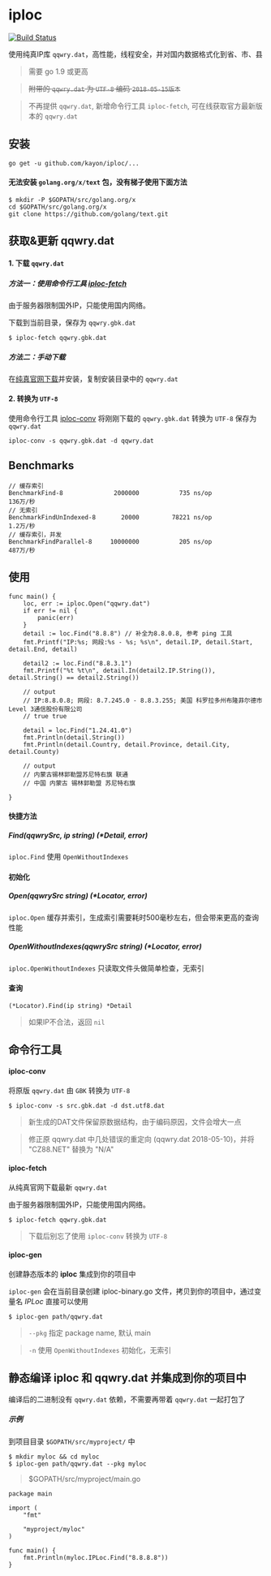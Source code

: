 # iploc

[![Build Status](https://travis-ci.org/kayon/iploc.svg?branch=master)](https://travis-ci.org/kayon/iploc)

使用纯真IP库 `qqwry.dat`，高性能，线程安全，并对国内数据格式化到省、市、县

> 需要 go 1.9 或更高

> <del>附带的 `qqwry.dat` 为 `UTF-8` 编码 `2018-05-15版本`</del>

> 不再提供 `qqwry.dat`, 新增命令行工具 `iploc-fetch`, 可在线获取官方最新版本的 `qqwry.dat`


## 安装

```
go get -u github.com/kayon/iploc/...
```

#### 无法安装 `golang.org/x/text` 包，没有梯子使用下面方法

```
$ mkdir -P $GOPATH/src/golang.org/x
cd $GOPATH/src/golang.org/x
git clone https://github.com/golang/text.git
```

## 获取&更新 qqwry.dat

#### 1. 下载 `qqwry.dat`

##### 方法一：使用命令行工具 [iploc-fetch](#iploc-fetch)

由于服务器限制国外IP，只能使用国内网络。

下载到当前目录，保存为 `qqwry.gbk.dat`

```
$ iploc-fetch qqwry.gbk.dat
```

##### 方法二：手动下载

在[纯真官网下载](http://www.cz88.net/fox/ipdat.shtml)并安装，复制安装目录中的 `qqwry.dat`

#### 2. 转换为 `UTF-8`

使用命令行工具 [iploc-conv](#iploc-conv) 将刚刚下载的 `qqwry.gbk.dat` 转换为 `UTF-8` 保存为 `qqwry.dat`

```
iploc-conv -s qqwry.gbk.dat -d qqwry.dat
```


## Benchmarks

```
// 缓存索引
BenchmarkFind-8            	 2000000	       735 ns/op               136万/秒
// 无索引
BenchmarkFindUnIndexed-8   	   20000	     78221 ns/op               1.2万/秒
// 缓存索引，并发
BenchmarkFindParallel-8    	10000000	       205 ns/op               487万/秒
```

## 使用

```
func main() {
	loc, err := iploc.Open("qqwry.dat")
	if err != nil {
		panic(err)
	}
	detail := loc.Find("8.8.8") // 补全为8.8.0.8, 参考 ping 工具
	fmt.Printf("IP:%s; 网段:%s - %s; %s\n", detail.IP, detail.Start, detail.End, detail)
	
	detail2 := loc.Find("8.8.3.1")
	fmt.Printf("%t %t\n", detail.In(detail2.IP.String()), detail.String() == detail2.String())

	// output
	// IP:8.8.0.8; 网段: 8.7.245.0 - 8.8.3.255; 美国 科罗拉多州布隆菲尔德市Level 3通信股份有限公司
	// true true
	
	detail = loc.Find("1.24.41.0")
	fmt.Println(detail.String())
	fmt.Println(detail.Country, detail.Province, detail.City, detail.County)
	
	// output
	// 内蒙古锡林郭勒盟苏尼特右旗 联通
	// 中国 内蒙古 锡林郭勒盟 苏尼特右旗
	
}	
```

#### 快捷方法
##### Find(qqwrySrc, ip string) (*Detail, error)
`iploc.Find` 使用 `OpenWithoutIndexes`

#### 初始化
##### Open(qqwrySrc string) (*Locator, error)

`iploc.Open` 缓存并索引，生成索引需要耗时500毫秒左右，但会带来更高的查询性能

##### OpenWithoutIndexes(qqwrySrc string) (*Locator, error)

`iploc.OpenWithoutIndexes` 只读取文件头做简单检查，无索引

#### 查询

```
(*Locator).Find(ip string) *Detail

```
> 如果IP不合法，返回 `nil`


## 命令行工具

#### <a name="iploc-conv"></a>iploc-conv

将原版 `qqwry.dat` 由 `GBK` 转换为 `UTF-8`

```
$ iploc-conv -s src.gbk.dat -d dst.utf8.dat
```

> 新生成的DAT文件保留原数据结构，由于编码原因，文件会增大一点

> 修正原 qqwry.dat 中几处错误的重定向 (qqwry.dat 2018-05-10)，并将 "CZ88.NET" 替换为 "N/A"

#### <a name="iploc-fetch"></a>iploc-fetch

从纯真官网下载最新 `qqwry.dat`

由于服务器限制国外IP，只能使用国内网络。

```
$ iploc-fetch qqwry.gbk.dat
```

> 下载后别忘了使用 `iploc-conv` 转换为 `UTF-8`

#### iploc-gen

创建静态版本的 **iploc** 集成到你的项目中

`iploc-gen` 会在当前目录创建 iploc-binary.go 文件，拷贝到你的项目中，通过变量名 *IPLoc* 直接可以使用

```
$ iploc-gen path/qqwry.dat
```

> `--pkg` 指定 package name, 默认 main

> `-n` 使用 `OpenWithoutIndexes` 初始化，无索引


## 静态编译 iploc 和 qqwry.dat 并集成到你的项目中

编译后的二进制没有 `qqwry.dat` 依赖，不需要再带着 `qqwry.dat` 一起打包了

##### 示例

到项目目录 `$GOPATH/src/myproject/` 中

```
$ mkdir myloc && cd myloc
$ iploc-gen path/qqwry.dat --pkg myloc
```

> $GOPATH/src/myproject/main.go

```
package main
	
import (
	"fmt"
	
	"myproject/myloc"
)
	
func main() {
	fmt.Println(myloc.IPLoc.Find("8.8.8.8"))
}
```